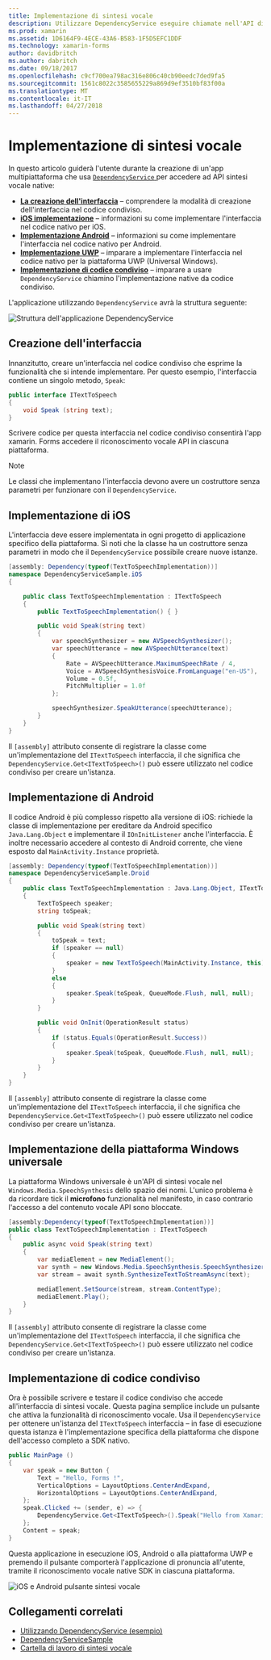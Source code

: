 ```yaml
---
title: Implementazione di sintesi vocale
description: Utilizzare DependencyService eseguire chiamate nell'API di sintesi vocale native di ciascuna piattaforma
ms.prod: xamarin
ms.assetid: 1D6164F9-4ECE-43A6-B583-1F5D5EFC1DDF
ms.technology: xamarin-forms
author: davidbritch
ms.author: dabritch
ms.date: 09/18/2017
ms.openlocfilehash: c9cf700ea798ac316e806c40cb90eedc7ded9fa5
ms.sourcegitcommit: 1561c8022c3585655229a869d9ef3510bf83f00a
ms.translationtype: MT
ms.contentlocale: it-IT
ms.lasthandoff: 04/27/2018
---
```

# <a name="implementing-text-to-speech"></a>Implementazione di sintesi vocale

In questo articolo guiderà l'utente durante la creazione di un'app multipiattaforma che usa [ `DependencyService` ](https://developer.xamarin.com/api/type/Xamarin.Forms.DependencyService/) per accedere ad API sintesi vocale native:

- **[La creazione dell'interfaccia](#Creating_the_Interface)**  &ndash; comprendere la modalità di creazione dell'interfaccia nel codice condiviso.
- **[iOS implementazione](#iOS_Implementation)**  &ndash; informazioni su come implementare l'interfaccia nel codice nativo per iOS.
- **[Implementazione Android](#Android_Implementation)**  &ndash; informazioni su come implementare l'interfaccia nel codice nativo per Android.
- **[Implementazione UWP](#WindowsImplementation)**  &ndash; imparare a implementare l'interfaccia nel codice nativo per la piattaforma UWP (Universal Windows).
- **[Implementazione di codice condiviso](#Implementing_in_Shared_Code)**  &ndash; imparare a usare `DependencyService` chiamino l'implementazione native da codice condiviso.

L'applicazione utilizzando `DependencyService` avrà la struttura seguente:

![](text-to-speech-images/tts-diagram.png "Struttura dell'applicazione DependencyService")

<a name="Creating_the_Interface" />

## <a name="creating-the-interface"></a>Creazione dell'interfaccia

Innanzitutto, creare un'interfaccia nel codice condiviso che esprime la funzionalità che si intende implementare. Per questo esempio, l'interfaccia contiene un singolo metodo, `Speak`:

```csharp
public interface ITextToSpeech
{
    void Speak (string text);
}
```

Scrivere codice per questa interfaccia nel codice condiviso consentirà l'app xamarin. Forms accedere il riconoscimento vocale API in ciascuna piattaforma.

> [!NOTE]
> Le classi che implementano l'interfaccia devono avere un costruttore senza parametri per funzionare con il `DependencyService`.

<a name="iOS_Implementation" />

## <a name="ios-implementation"></a>Implementazione di iOS

L'interfaccia deve essere implementata in ogni progetto di applicazione specifico della piattaforma. Si noti che la classe ha un costruttore senza parametri in modo che il `DependencyService` possibile creare nuove istanze.

```csharp
[assembly: Dependency(typeof(TextToSpeechImplementation))]
namespace DependencyServiceSample.iOS
{

    public class TextToSpeechImplementation : ITextToSpeech
    {
        public TextToSpeechImplementation() { }

        public void Speak(string text)
        {
            var speechSynthesizer = new AVSpeechSynthesizer();
            var speechUtterance = new AVSpeechUtterance(text)
            {
                Rate = AVSpeechUtterance.MaximumSpeechRate / 4,
                Voice = AVSpeechSynthesisVoice.FromLanguage("en-US"),
                Volume = 0.5f,
                PitchMultiplier = 1.0f
            };

            speechSynthesizer.SpeakUtterance(speechUtterance);
        }
    }
}
```

Il `[assembly]` attributo consente di registrare la classe come un'implementazione del `ITextToSpeech` interfaccia, il che significa che `DependencyService.Get<ITextToSpeech>()` può essere utilizzato nel codice condiviso per creare un'istanza.

<a name="Android_Implementation" />

## <a name="android-implementation"></a>Implementazione di Android

Il codice Android è più complesso rispetto alla versione di iOS: richiede la classe di implementazione per ereditare da Android specifico `Java.Lang.Object` e implementare il `IOnInitListener` anche l'interfaccia. È inoltre necessario accedere al contesto di Android corrente, che viene esposto dal `MainActivity.Instance` proprietà.

```csharp
[assembly: Dependency(typeof(TextToSpeechImplementation))]
namespace DependencyServiceSample.Droid
{
    public class TextToSpeechImplementation : Java.Lang.Object, ITextToSpeech, TextToSpeech.IOnInitListener
    {
        TextToSpeech speaker;
        string toSpeak;

        public void Speak(string text)
        {
            toSpeak = text;
            if (speaker == null)
            {
                speaker = new TextToSpeech(MainActivity.Instance, this);
            }
            else
            {
                speaker.Speak(toSpeak, QueueMode.Flush, null, null);
            }
        }

        public void OnInit(OperationResult status)
        {
            if (status.Equals(OperationResult.Success))
            {
                speaker.Speak(toSpeak, QueueMode.Flush, null, null);
            }
        }
    }
}
```

Il `[assembly]` attributo consente di registrare la classe come un'implementazione del `ITextToSpeech` interfaccia, il che significa che `DependencyService.Get<ITextToSpeech>()` può essere utilizzato nel codice condiviso per creare un'istanza.

<a name="WindowsImplementation" />

## <a name="universal-windows-platform-implementation"></a>Implementazione della piattaforma Windows universale

La piattaforma Windows universale è un'API di sintesi vocale nel `Windows.Media.SpeechSynthesis` dello spazio dei nomi. L'unico problema è da ricordare tick il **microfono** funzionalità nel manifesto, in caso contrario l'accesso a del contenuto vocale API sono bloccate.

```csharp
[assembly:Dependency(typeof(TextToSpeechImplementation))]
public class TextToSpeechImplementation : ITextToSpeech
{
    public async void Speak(string text)
    {
        var mediaElement = new MediaElement();
        var synth = new Windows.Media.SpeechSynthesis.SpeechSynthesizer();
        var stream = await synth.SynthesizeTextToStreamAsync(text);

        mediaElement.SetSource(stream, stream.ContentType);
        mediaElement.Play();
    }
}
```

Il `[assembly]` attributo consente di registrare la classe come un'implementazione del `ITextToSpeech` interfaccia, il che significa che `DependencyService.Get<ITextToSpeech>()` può essere utilizzato nel codice condiviso per creare un'istanza.

<a name="Implementing_in_Shared_Code" />

## <a name="implementing-in-shared-code"></a>Implementazione di codice condiviso

Ora è possibile scrivere e testare il codice condiviso che accede all'interfaccia di sintesi vocale. Questa pagina semplice include un pulsante che attiva la funzionalità di riconoscimento vocale. Usa il `DependencyService` per ottenere un'istanza del `ITextToSpeech` interfaccia &ndash; in fase di esecuzione questa istanza è l'implementazione specifica della piattaforma che dispone dell'accesso completo a SDK nativo.

```csharp
public MainPage ()
{
    var speak = new Button {
        Text = "Hello, Forms !",
        VerticalOptions = LayoutOptions.CenterAndExpand,
        HorizontalOptions = LayoutOptions.CenterAndExpand,
    };
    speak.Clicked += (sender, e) => {
        DependencyService.Get<ITextToSpeech>().Speak("Hello from Xamarin Forms");
    };
    Content = speak;
}
```

Questa applicazione in esecuzione iOS, Android o alla piattaforma UWP e premendo il pulsante comporterà l'applicazione di pronuncia all'utente, tramite il riconoscimento vocale native SDK in ciascuna piattaforma.

 ![iOS e Android pulsante sintesi vocale](text-to-speech-images/running.png "esempio sintesi vocale")


## <a name="related-links"></a>Collegamenti correlati

- [Utilizzando DependencyService (esempio)](https://developer.xamarin.com/samples/xamarin-forms/UsingDependencyService/)
- [DependencyServiceSample](https://developer.xamarin.com/samples/xamarin-forms/DependencyService/DependencyServiceSample/)
- [Cartella di lavoro di sintesi vocale](https://developer.xamarin.com/workbooks/xamarin-forms/application-fundamentals/text-to-speech/text-to-speech.workbook)
